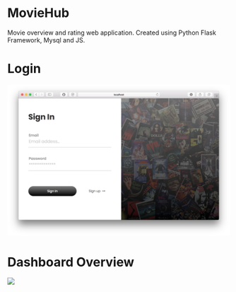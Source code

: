 # MovieHub

Movie overview and rating web application. Created using Python Flask Framework, Mysql and JS.


# Login 

![Screenshot](Register-Overview.png)

# Dashboard Overview

![](Project-Overview.gif)



